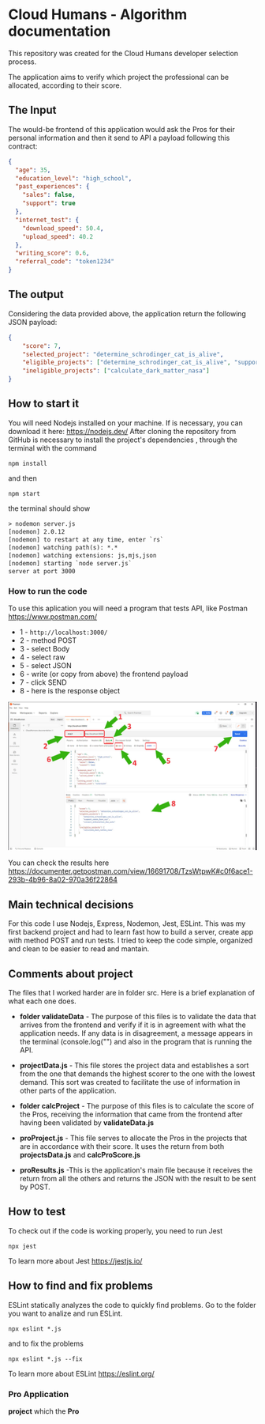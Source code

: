 
# Cloud Humans - Algorithm documentation

This repository was created for the Cloud Humans developer selection process.

The application aims to verify which project the professional can be allocated, according to their score.

## The Input
The would-be frontend of this application would ask the Pros for their personal information and then it send to API a payload following this contract:

```JSON
{
  "age": 35,
  "education_level": "high_school",
  "past_experiences": {
    "sales": false,
    "support": true
  },
  "internet_test": {
    "download_speed": 50.4,
    "upload_speed": 40.2
  },
  "writing_score": 0.6,
  "referral_code": "token1234"
}
```

## The output
Considering the data provided above, the application return the following JSON payload:

```JSON
{
    "score": 7,
    "selected_project": "determine_schrodinger_cat_is_alive",
    "eligible_projects": ["determine_schrodinger_cat_is_alive", "support_users_from_xyz", "collect_information_for_xpto"],
    "ineligible_projects": ["calculate_dark_matter_nasa"]
}
```

## How to start it
You will need Nodejs installed on your machine. If is necessary, you can download it here: https://nodejs.dev/
After cloning the repository from GitHub is necessary to install the project's dependencies , through the terminal with the command 
```
npm install
```

and then

```
npm start
```
the terminal should show
```
> nodemon server.js
[nodemon] 2.0.12
[nodemon] to restart at any time, enter `rs`
[nodemon] watching path(s): *.*
[nodemon] watching extensions: js,mjs,json
[nodemon] starting `node server.js`
server at port 3000
``` 

### How to run the code
To use this aplication you will need a program that tests API, like Postman https://www.postman.com/

 - 1 - `http://localhost:3000/`
 - 2 - method POST
 - 3 - select Body
 - 4 - select raw
 - 5 - select JSON
 - 6 - write (or copy from above) the frontend payload
 - 7 - click SEND
 - 8 - here is the response object

<img src="./image/postman.jpg" alt="postman"/>

You can check the results here https://documenter.getpostman.com/view/16691708/TzsWtpwK#c0f6ace1-293b-4b96-8a02-970a36f22864

## Main technical decisions
For this code I use Nodejs, Express, Nodemon, Jest, ESLint. This was my first backend project and had to learn fast how to build a server, create app with method POST and run tests. I tried to keep the code simple, organized and clean to be easier to read and mantain.

## Comments about project
The files that I worked harder are in folder src. Here is a brief explanation of what each one does.

 - **folder validateData** - The purpose of this files is to validate the data that arrives from the frontend and verify if it is in agreement with what the application needs. If any data is in disagreement, a message appears in the terminal (console.log("") and also in the program that is running the API.

 - **projectData.js** - This file stores the project data and establishes a sort from the one that demands the highest scorer to the one with the lowest demand. This sort was created to facilitate the use of information in other parts of the application.

 - **folder calcProject** - The purpose of this files is to calculate the score of the Pros, receiving the information that came from the frontend after having been validated by **validateData.js**

 - **proProject.js** - This file serves to allocate the Pros in the projects that are in accordance with their score. It uses the return from both **projectsData.js** and **calcProScore.js**

 - **proResults.js** -This is the application's main file because it receives the return from all the others and returns the JSON with the result to be sent by POST.

## How to test 
To check out if the code is working properly, you need to run Jest
```
npx jest
```
To learn more about Jest https://jestjs.io/

## How to find and fix problems
ESLint statically analyzes the code to quickly find problems.
Go to the folder you want to analize and run ESLint.
```
npx eslint *.js
```  
and to fix the problems
```
npx eslint *.js --fix
```
To learn more about ESLint https://eslint.org/






### Pro Application


**project** which the **Pro**




